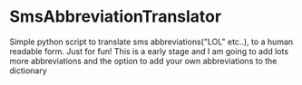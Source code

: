 # SmsAbbreviationTranslator
Simple python script to translate sms abbreviations("LOL" etc..), 
to a human readable form. Just for fun!
This is a early stage and I am going to add lots more abbreviations and 
the option to add your own abbreviations to the dictionary
